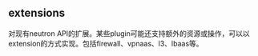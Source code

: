 ## extensions
对现有neutron API的扩展。某些plugin可能还支持额外的资源或操作，可以以extension的方式实现。包括firewall、vpnaas、l3、lbaas等。
